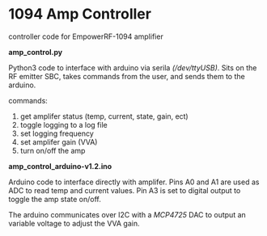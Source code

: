 # 1094 Amp Controller
controller code for EmpowerRF-1094 amplifier

**amp_control.py**

Python3 code to interface with arduino via serila *(/dev/ttyUSB)*. Sits on the RF emitter SBC, takes commands from the user, and sends them to the arduino.

commands:

1. get amplifer status (temp, current, state, gain, ect)
2. toggle logging to a log file
3. set logging frequency
4. set amplifer gain (VVA)
5. turn on/off the amp

**amp_control_arduino-v1.2.ino**

Arduino code to interface directly with amplifer. Pins A0 and A1 are used as ADC to read temp and current values. Pin A3 is set to digital output to toggle the amp state on/off.

The arduino communicates over I2C with a *MCP4725* DAC to output an variable voltage to adjust the VVA gain.
